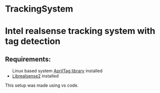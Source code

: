 # TrackingSystem
<h1>Intel realsense tracking system with tag detection</h1>
<h2>Requirements:</h2>

<ul>
  <l1>Linux based system</l1>
  <l1><a href="https://github.com/AprilRobotics/apriltag">AprilTag library</a> installed</li>
  <li><a href="https://github.com/IntelRealSense/librealsense">Librealsense2</a> installed</li>
</ul>

This setup was made using vs code.
